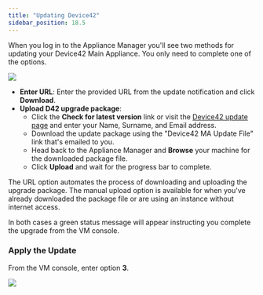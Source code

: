 ```yaml
---
title: "Updating Device42"
sidebar_position: 18.5
---
```


When you log in to the Appliance Manager you'll see two methods for updating your Device42 Main Appliance. You only need to complete one of the options.

![](/assets/images/update-device42/updgrade-options-AM.png)

- **Enter URL**: Enter the provided URL from the update notification and click **Download**.
- **Upload D42 upgrade package**: 
  - Click the **Check for latest version** link or visit the [Device42 update page](https://www.device42.com/update) and enter your Name, Surname, and Email address.
  - Download the update package using the "Device42 MA Update File" link that's emailed to you.
  - Head back to the Appliance Manager and **Browse** your machine for the downloaded package file.
  - Click **Upload** and wait for the progress bar to complete.

The URL option automates the process of downloading and uploading the upgrade package. The manual upload option is available for when you've already downloaded the package file or are using an instance without internet access.

In both cases a green status message will appear instructing you complete the upgrade from the VM console.

### Apply the Update

From the VM console, enter option **3**.

![](/assets/images/update-device42/vm-console-options.png)